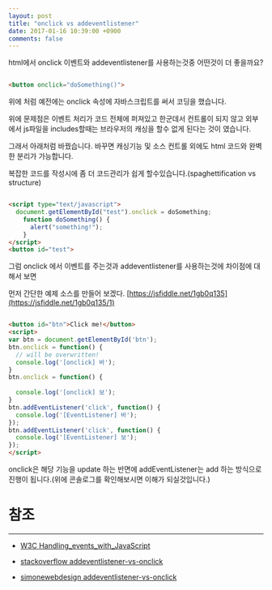 ```yaml
---
layout: post
title: "onclick vs addeventlistener"
date: 2017-01-16 10:39:00 +0900
comments: false
---
```


html에서 onclick 이벤트와 addeventlistener를 사용하는것중 어떤것이 더 좋을까요?

```html

<button onclick="doSomething()">

```

위에 처럼 예전에는 onclick 속성에 자바스크립트를 써서 코딩을 했습니다. 

위에 문제점은 이벤트 처리가 코드 전체에 퍼져있고 한군데서 컨트롤이 되지 않고 외부에서 js파일을 includes할때는 브라우저의 캐싱을 할수 없게 된다는 것이 였습니다.

그래서 아래처럼 바꿨습니다. 바꾸면 캐싱기능 및 소스 컨트롤 외에도 html 코드와 완벽한 분리가 가능합니다. 

복잡한 코드를 작성시에 좀 더 코드관리가 쉽게 할수있습니다.(spaghettification vs structure)

```html

<script type="text/javascript">
  document.getElementById("test").onclick = doSomething;
    function doSomething() {
      alert("something!");
    }
</script>
<button id="test">

```

그럼 onclick 에서 이벤트를 주는것과 addeventlistener를 사용하는것에 차이점에 대해서 보면

먼저 간단한 예제 소스를 만들어 보겠다. [https://jsfiddle.net/1gb0q135](https://jsfiddle.net/1gb0q135/1)
  
```html

<button id="btn">Click me!</button>
<script>
var btn = document.getElementById('btn');
btn.onclick = function() { 
  // will be overwritten! 
  console.log('[onclick] 바'); 
}
btn.onclick = function() { 
  
  console.log('[onclick] 보');
}
btn.addEventListener('click', function() {
  console.log('[EventListener] 바');
});
btn.addEventListener('click', function() {
  console.log('[EventListener] 보');
});
</script>

```

onclick은 해당 기능을 update 하는 반면에 addEventListener는 add 하는 방식으로 진행이 됩니다.(위에 콘솔로그를 확인해보시면 이해가 되실것입니다.)

# 참조 
-----

* [W3C Handling_events_with_JavaScript](https://www.w3.org/wiki/Handling_events_with_JavaScript#The_evolution_of_events)
 
* [stackoverflow addeventlistener-vs-onclick](http://stackoverflow.com/questions/6348494/addeventlistener-vs-onclick)

* [simonewebdesign addeventlistener-vs-onclick](http://www.simonewebdesign.it/onclick-vs-addeventlistener)




